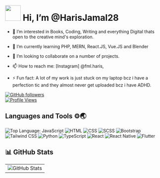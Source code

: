 # <img src="https://media.giphy.com/media/hvRJCLFzcasrR4ia7z/giphy.gif" width="50"/> Hi, I’m @HarisJamal28

- 👀 I’m interested in Books, Coding, Writing and everything Digital thats open to the creative mind's exploration.
- 🌱 I’m currently learning PHP, MERN, React.JS, Vue.JS and Blender
- 💞️ I’m looking to collaborate on a number of projects.
- 📫 How to reach me: [Instagram] @fml.haris, 

- ⚡ Fun fact: A lot of my work is just stuck on my laptop bcz i have a perfection tic and they almost never get uploaded bcz i have ADHD.

[![GitHub followers](https://img.shields.io/github/followers/harisjamal28?label=Followers&logo=github&style=for-the-badge)](https://github.com/harisjamal28?tab=followers) <br> [![Profile Views](https://visitor-badge.laobi.icu/badge?page_id=HarisJamal28&style=for-the-badge&logo=github)](https://github.com/harisjamal28)







## Languages and Tools ⚙🌏

![Top Language: JavaScript](https://img.shields.io/badge/Top%20Language-JavaScript-yellow?style=for-the-badge&logo=javascript)
![HTML](https://img.shields.io/badge/HTML-E34F26?style=for-the-badge&logo=html5&logoColor=white)
![CSS](https://img.shields.io/badge/CSS-1572B6?style=for-the-badge&logo=css3&logoColor=white)
![SCSS](https://img.shields.io/badge/SCSS-F783AC?style=for-the-badge&logo=sass&logoColor=white)
![Bootstrap](https://img.shields.io/badge/Bootstrap-7952B3?style=for-the-badge&logo=bootstrap&logoColor=white)
![Tailwind CSS](https://img.shields.io/badge/Tailwind-06B6D4?style=for-the-badge&logo=tailwind-css&logoColor=white)
![Python](https://img.shields.io/badge/Python-F7DF1E?style=for-the-badge&logo=python&logoColor=306998)
![TypeScript](https://img.shields.io/badge/TypeScript-2F74C0?style=for-the-badge&logo=typescript&logoColor=white)
![React](https://img.shields.io/badge/React-20232A?style=for-the-badge&logo=react&logoColor=61DAFB)
![React Native](https://img.shields.io/badge/React_Native-61DAFB?style=for-the-badge&logo=react&logoColor=000000)
![Flutter](https://img.shields.io/badge/Flutter-02569B?style=for-the-badge&logo=flutter&logoColor=white)

## 📊 GitHub Stats  

<table>
  <tr>
    <td>
      <img src="https://github-readme-stats.vercel.app/api?username=harisjamal28&theme=tokyonight&show_icons=true&hide_border=true&count_private=true" alt="GitHub Stats" />
    </td>
  </tr>
</table>


